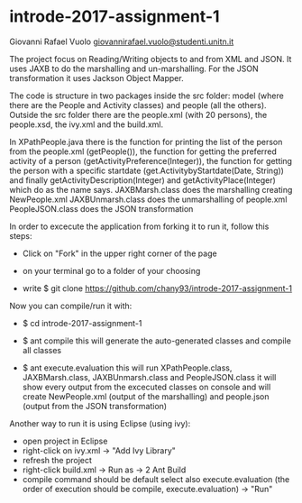 # introde-2017-assignment-1

Giovanni Rafael Vuolo 
giovannirafael.vuolo@studenti.unitn.it

The project focus on Reading/Writing objects to and from XML and JSON. It uses JAXB to do the marshalling and un-marshalling. For the JSON transformation it uses Jackson Object Mapper.


The code is structure in two packages inside the src folder: model (where there are the People and Activity classes) and people (all the others). Outside the src folder there are the people.xml (with 20 persons), the people.xsd, the ivy.xml and the build.xml.

In XPathPeople.java there is the function for printing the list of the person from the people.xml (getPeople()), the function for getting the preferred activity of a person (getActivityPreference(Integer)), the function for getting the person with a specific startdate (get.ActivitybyStartdate(Date, String)) and finally getActivityDescription(Integer) and getActivityPlace(Integer) which do as the name says.
JAXBMarsh.class does the marshalling creating NewPeople.xml
JAXBUnmarsh.class does the unmarshalling of people.xml
PeopleJSON.class does the JSON transformation


In order to excecute the application from forking it to run it, follow this steps:

- Click on "Fork" in the upper right corner of the page

- on your terminal go to a folder of your choosing
- write $ git clone https://github.com/chany93/introde-2017-assignment-1


Now you can compile/run it with:

- $ cd introde-2017-assignment-1
- $ ant compile
this will generate the auto-generated classes and compile all classes

- $ ant execute.evaluation
this will run XPathPeople.class, JAXBMarsh.class, JAXBUnmarsh.class and PeopleJSON.class
it will show every output from the excecuted classes on console and will create NewPeople.xml (output of the marshalling) and people.json (output from the JSON transformation)

Another way to run it is using Eclipse (using ivy):

- open project in Eclipse
- right-click on ivy.xml -> "Add Ivy Library"
- refresh the project
- right-click build.xml -> Run as -> 2 Ant Build 
- compile command should be default select also execute.evaluation (the order of execution should be compile, execute.evaluation) -> "Run"





